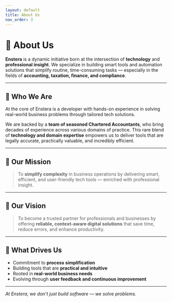 ```yaml
---
layout: default
title: About Us
nav_order: 3
---
```


# 👥 About Us

**Enstera** is a dynamic initiative born at the intersection of **technology** and **professional insight**. We specialize in building smart tools and automation solutions that simplify routine, time-consuming tasks — especially in the fields of **accounting, taxation, finance, and compliance**.

---

## 🧠 Who We Are

At the core of Enstera is a developer with hands-on experience in solving real-world business problems through tailored tech solutions.

We are backed by a **team of seasoned Chartered Accountants**, who bring decades of experience across various domains of practice. This rare blend of **technology and domain expertise** empowers us to deliver tools that are legally accurate, practically valuable, and incredibly efficient.

---

## 🎯 Our Mission

> To **simplify complexity** in business operations by delivering smart, efficient, and user-friendly tech tools — enriched with professional insight.

---

## 🌟 Our Vision

> To become a trusted partner for professionals and businesses by offering **reliable, context-aware digital solutions** that save time, reduce errors, and enhance productivity.

---

## 💼 What Drives Us

- Commitment to **process simplification**  
- Building tools that are **practical and intuitive**  
- Rooted in **real-world business needs**  
- Evolving through **user feedback and continuous improvement**

---

*At Enstera, we don’t just build software — we solve problems.*
